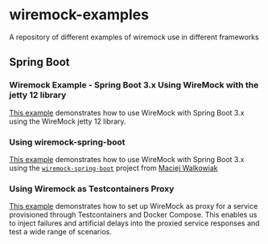 # wiremock-examples

A repository of different examples of wiremock use in different frameworks

## Spring Boot

### Wiremock Example - Spring Boot 3.x Using WireMock with the jetty 12 library

[This example](/spring-boot/spring-boot-3/wiremock-jetty-12/README.md) demonstrates how to use WireMock with Spring
Boot 3.x using the WireMock jetty 12 library.

### Using wiremock-spring-boot

[This example](/spring-boot/spring-boot-3/wiremock-spring-boot/README.md) demonstrates how to use WireMock with Spring
Boot 3.x using the [`wiremock-spring-boot`](https://github.com/maciejwalkowiak/wiremock-spring-boot) project
from [Maciej Walkowiak](https://github.com/maciejwalkowiak)

###  Using Wiremock as Testcontainers Proxy

[This example](/spring-boot/spring-boot-3/wiremock-testconatienrs-proxy/exchange-calculator-client/README.md) demonstrates how to set up WireMock as proxy for a service provisioned through Testcontainers and Docker Compose. This enables us to inject failures and artificial delays into the proxied service responses and test a wide range of scenarios.